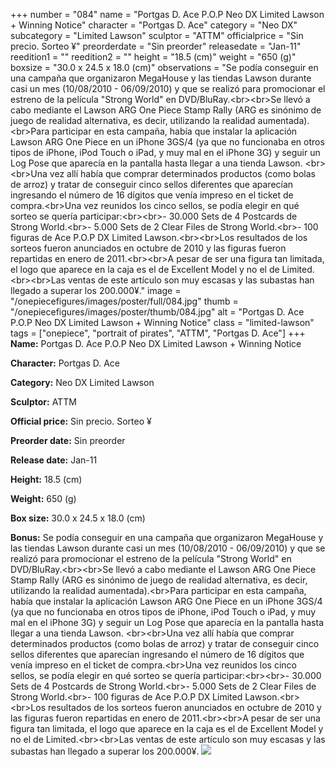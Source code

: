 +++
number = "084"
name = "Portgas D. Ace P.O.P Neo DX Limited Lawson &#43; Winning Notice"
character = "Portgas D. Ace"
category = "Neo DX"
subcategory = "Limited Lawson"
sculptor = "ATTM"
officialprice = "Sin precio. Sorteo ¥"
preorderdate = "Sin preorder"
releasedate = "Jan-11"
reedition1 = ""
reedition2 = ""
height = "18.5 (cm)"
weight = "650 (g)"
boxsize = "30.0 x 24.5 x 18.0 (cm)"
observations = "Se podía conseguir en una campaña que organizaron MegaHouse y las tiendas Lawson durante casi un mes (10/08/2010 - 06/09/2010) y que se realizó para promocionar el estreno de la película &#34;Strong World&#34; en DVD/BluRay.&lt;br&gt;&lt;br&gt;Se llevó a cabo mediante el Lawson ARG One Piece Stamp Rally (ARG es sinónimo de juego de realidad alternativa, es decir, utilizando la realidad aumentada).&lt;br&gt;Para participar en esta campaña, había que instalar la aplicación Lawson ARG One Piece en un iPhone 3GS/4 (ya que no funcionaba en otros tipos de iPhone, iPod Touch o iPad, y muy mal en el iPhone 3G) y seguir un Log Pose que aparecía en la pantalla hasta llegar a una tienda Lawson. &lt;br&gt;&lt;br&gt;Una vez allí había que comprar determinados productos (como bolas de arroz) y tratar de conseguir cinco sellos diferentes que aparecían ingresando el número de 16 dígitos que venía impreso en el ticket de compra.&lt;br&gt;Una vez reunidos los cinco sellos, se podía elegir en qué sorteo se quería participar:&lt;br&gt;&lt;br&gt;- 30.000 Sets de 4 Postcards de Strong World.&lt;br&gt;- 5.000 Sets de 2 Clear Files de Strong World.&lt;br&gt;- 100 figuras de Ace P.O.P DX Limited Lawson.&lt;br&gt;&lt;br&gt;Los resultados de los sorteos fueron anunciados en octubre de 2010 y las figuras fueron repartidas en enero de 2011.&lt;br&gt;&lt;br&gt;A pesar de ser una figura tan limitada, el logo que aparece en la caja es el de Excellent Model y no el de Limited.&lt;br&gt;&lt;br&gt;Las ventas de este artículo son muy escasas y las subastas han llegado a superar los 200.000¥."
image = "/onepiecefigures/images/poster/full/084.jpg"
thumb = "/onepiecefigures/images/poster/thumb/084.jpg"
alt = "Portgas D. Ace P.O.P Neo DX Limited Lawson &#43; Winning Notice"
class = "limited-lawson"
tags = ["onepiece", "portrait of pirates", "ATTM", "Portgas D. Ace"]
+++
**Name:** Portgas D. Ace P.O.P Neo DX Limited Lawson &#43; Winning Notice

**Character:** Portgas D. Ace

**Category:** Neo DX  Limited Lawson 

**Sculptor:** ATTM

**Official price:** Sin precio. Sorteo ¥

**Preorder date:** Sin preorder

**Release date:** Jan-11

**Height:** 18.5 (cm)

**Weight:** 650 (g)

**Box size:** 30.0 x 24.5 x 18.0 (cm)

**Bonus:** Se podía conseguir en una campaña que organizaron MegaHouse y las tiendas Lawson durante casi un mes (10/08/2010 - 06/09/2010) y que se realizó para promocionar el estreno de la película &#34;Strong World&#34; en DVD/BluRay.&lt;br&gt;&lt;br&gt;Se llevó a cabo mediante el Lawson ARG One Piece Stamp Rally (ARG es sinónimo de juego de realidad alternativa, es decir, utilizando la realidad aumentada).&lt;br&gt;Para participar en esta campaña, había que instalar la aplicación Lawson ARG One Piece en un iPhone 3GS/4 (ya que no funcionaba en otros tipos de iPhone, iPod Touch o iPad, y muy mal en el iPhone 3G) y seguir un Log Pose que aparecía en la pantalla hasta llegar a una tienda Lawson. &lt;br&gt;&lt;br&gt;Una vez allí había que comprar determinados productos (como bolas de arroz) y tratar de conseguir cinco sellos diferentes que aparecían ingresando el número de 16 dígitos que venía impreso en el ticket de compra.&lt;br&gt;Una vez reunidos los cinco sellos, se podía elegir en qué sorteo se quería participar:&lt;br&gt;&lt;br&gt;- 30.000 Sets de 4 Postcards de Strong World.&lt;br&gt;- 5.000 Sets de 2 Clear Files de Strong World.&lt;br&gt;- 100 figuras de Ace P.O.P DX Limited Lawson.&lt;br&gt;&lt;br&gt;Los resultados de los sorteos fueron anunciados en octubre de 2010 y las figuras fueron repartidas en enero de 2011.&lt;br&gt;&lt;br&gt;A pesar de ser una figura tan limitada, el logo que aparece en la caja es el de Excellent Model y no el de Limited.&lt;br&gt;&lt;br&gt;Las ventas de este artículo son muy escasas y las subastas han llegado a superar los 200.000¥.
<img src="/onepiecefigures/images/poster/thumb/084.jpg">